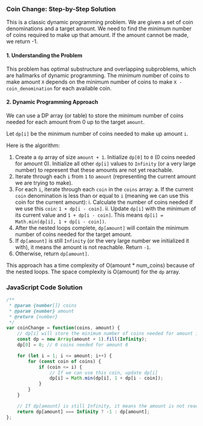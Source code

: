 ### Coin Change: Step-by-Step Solution

This is a classic dynamic programming problem. We are given a set of coin denominations and a target amount. We need to find the minimum number of coins required to make up that amount. If the amount cannot be made, we return -1.

#### 1. Understanding the Problem

This problem has optimal substructure and overlapping subproblems, which are hallmarks of dynamic programming. The minimum number of coins to make amount `X` depends on the minimum number of coins to make `X - coin_denomination` for each available coin.

#### 2. Dynamic Programming Approach

We can use a DP array (or table) to store the minimum number of coins needed for each amount from 0 up to the target `amount`.

Let `dp[i]` be the minimum number of coins needed to make up amount `i`.

Here is the algorithm:

1.  Create a `dp` array of size `amount + 1`. Initialize `dp[0]` to `0` (0 coins needed for amount 0). Initialize all other `dp[i]` values to `Infinity` (or a very large number) to represent that these amounts are not yet reachable.
2.  Iterate through each `i` from `1` to `amount` (representing the current amount we are trying to make).
3.  For each `i`, iterate through each `coin` in the `coins` array:
    a. If the current `coin` denomination is less than or equal to `i` (meaning we can use this coin for the current amount):
        i. Calculate the number of coins needed if we use this `coin`: `1 + dp[i - coin]`.
        ii. Update `dp[i]` with the minimum of its current value and `1 + dp[i - coin]`. This means `dp[i] = Math.min(dp[i], 1 + dp[i - coin])`.
4.  After the nested loops complete, `dp[amount]` will contain the minimum number of coins needed for the target amount.
5.  If `dp[amount]` is still `Infinity` (or the very large number we initialized it with), it means the amount is not reachable. Return `-1`.
6.  Otherwise, return `dp[amount]`.

This approach has a time complexity of O(amount * num_coins) because of the nested loops. The space complexity is O(amount) for the `dp` array.

### JavaScript Code Solution

```javascript
/**
 * @param {number[]} coins
 * @param {number} amount
 * @return {number}
 */
var coinChange = function(coins, amount) {
    // dp[i] will store the minimum number of coins needed for amount i
    const dp = new Array(amount + 1).fill(Infinity);
    dp[0] = 0; // 0 coins needed for amount 0

    for (let i = 1; i <= amount; i++) {
        for (const coin of coins) {
            if (coin <= i) {
                // If we can use this coin, update dp[i]
                dp[i] = Math.min(dp[i], 1 + dp[i - coin]);
            }
        }
    }

    // If dp[amount] is still Infinity, it means the amount is not reachable
    return dp[amount] === Infinity ? -1 : dp[amount];
};
```
